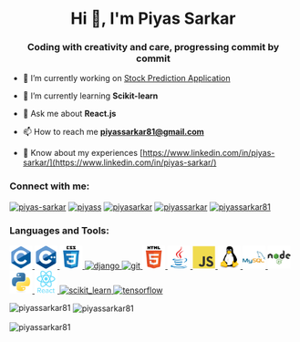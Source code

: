 <h1 align="center">Hi 👋, I'm Piyas Sarkar</h1>
<h3 align="center">Coding with creativity and care, progressing commit by commit</h3>

<!-- <p align="left"> <img src="https://komarev.com/ghpvc/?username=piyassarkar81&label=Profile%20views&color=0e75b6&style=flat" alt="piyassarkar81" /> </p> -->

- 🔭 I’m currently working on [Stock Prediction Application](https://github.com/PiyasSarkar81/stockPreduction)

- 🌱 I’m currently learning **Scikit-learn**

- 💬 Ask me about **React.js**

- 📫 How to reach me **piyassarkar81@gmail.com**

- 📄 Know about my experiences [https://www.linkedin.com/in/piyas-sarkar/](https://www.linkedin.com/in/piyas-sarkar/)

<h3 align="left">Connect with me:</h3>
<p align="left">
<a href="https://linkedin.com/in/piyas-sarkar" target="blank"><img align="center" src="https://raw.githubusercontent.com/rahuldkjain/github-profile-readme-generator/master/src/images/icons/Social/linked-in-alt.svg" alt="piyas-sarkar" height="30" width="40" /></a>
<a href="https://www.codechef.com/users/piyass" target="blank"><img align="center" src="https://cdn.jsdelivr.net/npm/simple-icons@3.1.0/icons/codechef.svg" alt="piyass" height="30" width="40" /></a>
<a href="https://codeforces.com/profile/piyasarkar" target="blank"><img align="center" src="https://raw.githubusercontent.com/rahuldkjain/github-profile-readme-generator/master/src/images/icons/Social/codeforces.svg" alt="piyasarkar" height="30" width="40" /></a>
<a href="https://www.leetcode.com/piyassarkar" target="blank"><img align="center" src="https://raw.githubusercontent.com/rahuldkjain/github-profile-readme-generator/master/src/images/icons/Social/leet-code.svg" alt="piyassarkar" height="30" width="40" /></a>
<a href="https://auth.geeksforgeeks.org/user/piyassarkar81" target="blank"><img align="center" src="https://raw.githubusercontent.com/rahuldkjain/github-profile-readme-generator/master/src/images/icons/Social/geeks-for-geeks.svg" alt="piyassarkar81" height="30" width="40" /></a>
</p>

<h3 align="left">Languages and Tools:</h3>
<p align="left"> <a href="https://www.cprogramming.com/" target="_blank" rel="noreferrer"> <img src="https://raw.githubusercontent.com/devicons/devicon/master/icons/c/c-original.svg" alt="c" width="40" height="40"/> </a> <a href="https://www.w3schools.com/cpp/" target="_blank" rel="noreferrer"> <img src="https://raw.githubusercontent.com/devicons/devicon/master/icons/cplusplus/cplusplus-original.svg" alt="cplusplus" width="40" height="40"/> </a> <a href="https://www.w3schools.com/css/" target="_blank" rel="noreferrer"> <img src="https://raw.githubusercontent.com/devicons/devicon/master/icons/css3/css3-original-wordmark.svg" alt="css3" width="40" height="40"/> </a> <a href="https://www.djangoproject.com/" target="_blank" rel="noreferrer"> <img src="https://cdn.worldvectorlogo.com/logos/django.svg" alt="django" width="40" height="40"/> </a> <a href="https://git-scm.com/" target="_blank" rel="noreferrer"> <img src="https://www.vectorlogo.zone/logos/git-scm/git-scm-icon.svg" alt="git" width="40" height="40"/> </a> <a href="https://www.w3.org/html/" target="_blank" rel="noreferrer"> <img src="https://raw.githubusercontent.com/devicons/devicon/master/icons/html5/html5-original-wordmark.svg" alt="html5" width="40" height="40"/> </a> <a href="https://www.java.com" target="_blank" rel="noreferrer"> <img src="https://raw.githubusercontent.com/devicons/devicon/master/icons/java/java-original.svg" alt="java" width="40" height="40"/> </a> <a href="https://developer.mozilla.org/en-US/docs/Web/JavaScript" target="_blank" rel="noreferrer"> <img src="https://raw.githubusercontent.com/devicons/devicon/master/icons/javascript/javascript-original.svg" alt="javascript" width="40" height="40"/> </a> <a href="https://www.linux.org/" target="_blank" rel="noreferrer"> <img src="https://raw.githubusercontent.com/devicons/devicon/master/icons/linux/linux-original.svg" alt="linux" width="40" height="40"/> </a> <a href="https://www.mysql.com/" target="_blank" rel="noreferrer"> <img src="https://raw.githubusercontent.com/devicons/devicon/master/icons/mysql/mysql-original-wordmark.svg" alt="mysql" width="40" height="40"/> </a> <a href="https://nodejs.org" target="_blank" rel="noreferrer"> <img src="https://raw.githubusercontent.com/devicons/devicon/master/icons/nodejs/nodejs-original-wordmark.svg" alt="nodejs" width="40" height="40"/> </a> <a href="https://www.python.org" target="_blank" rel="noreferrer"> <img src="https://raw.githubusercontent.com/devicons/devicon/master/icons/python/python-original.svg" alt="python" width="40" height="40"/> </a> <a href="https://reactjs.org/" target="_blank" rel="noreferrer"> <img src="https://raw.githubusercontent.com/devicons/devicon/master/icons/react/react-original-wordmark.svg" alt="react" width="40" height="40"/> </a> <a href="https://scikit-learn.org/" target="_blank" rel="noreferrer"> <img src="https://upload.wikimedia.org/wikipedia/commons/0/05/Scikit_learn_logo_small.svg" alt="scikit_learn" width="40" height="40"/> </a> <a href="https://www.tensorflow.org" target="_blank" rel="noreferrer"> <img src="https://www.vectorlogo.zone/logos/tensorflow/tensorflow-icon.svg" alt="tensorflow" width="40" height="40"/> </a> </p>

<p><img align="left" src="https://github-readme-stats.vercel.app/api/top-langs?username=piyassarkar81&show_icons=true&locale=en&layout=compact" alt="piyassarkar81" /></p>

<p>&nbsp;<img align="center" src="https://github-readme-stats.vercel.app/api?username=piyassarkar81&show_icons=true&locale=en" alt="piyassarkar81" /></p>

<p><img align="center" src="https://github-readme-streak-stats.herokuapp.com/?user=piyassarkar81&" alt="piyassarkar81" /></p>
